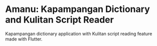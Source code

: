 # Amanu: Kapampangan Dictionary and Kulitan Script Reader

Kapampangan dictionary application with Kulitan script reading feature made with Flutter.
